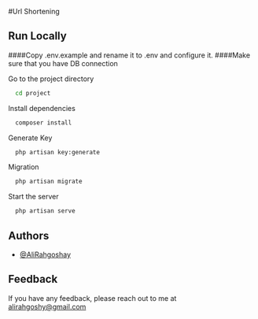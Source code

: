 #Url Shortening

## Run Locally

####Copy .env.example and rename it to .env and configure it.
####Make sure that you have DB connection

Go to the project directory

```bash
  cd project
```

Install dependencies

```bash
  composer install
```

Generate Key

```bash
  php artisan key:generate
```

Migration

```bash
  php artisan migrate
```

Start the server

```bash
  php artisan serve
```

## Authors

- [@AliRahgoshay](https://github.com/aliirah)

## Feedback

If you have any feedback, please reach out to me at alirahgoshy@gmail.com
